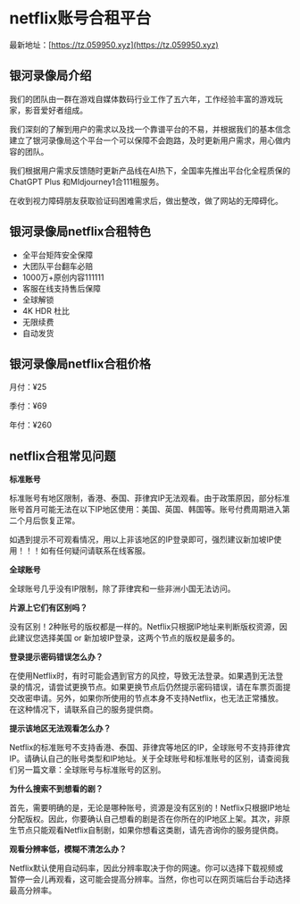# netflix账号合租平台

最新地址：[https://tz.059950.xyz](https://tz.059950.xyz)

## 银河录像局介绍

我们的团队由一群在游戏自媒体数码行业工作了五六年，工作经验丰富的游戏玩家，影音爱好者组成。

我们深刻的了解到用户的需求以及找一个靠谱平台的不易，并根据我们的基本信念建立了银河录像局这个平台一个可以保障不会跑路，及时更新用户需求，用心做内容的团队。

我们根据用户需求反馈随时更新产品线在AI热下，全国率先推出平台化全程质保的ChatGPT Plus 和MIdjourney1合111租服务。

在收到视力障碍朋友获取验证码困难需求后，做出整改，做了网站的无障碍化。

## 银河录像局netflix合租特色

* 全平台矩阵安全保障
* 大团队平台翻车必赔
* 1000万+原创内容111111
* 客服在线支持售后保障
* 全球解锁
* 4K HDR 杜比
* 无限续费
* 自动发货

## 银河录像局netflix合租价格

月付：¥25

季付：¥69

年付：¥260

## netflix合租常见问题

**标准账号**

标准账号有地区限制，香港、泰国、菲律宾IP无法观看。由于政策原因，部分标准账号首月可能无法在以下IP地区使用：美国、英国、韩国等。账号付费周期进入第二个月后恢复正常。

如遇到提示不可观看情况，用以上非该地区的IP登录即可，强烈建议新加坡IP使用！！！如有任何疑问请联系在线客服。

**全球账号**

全球账号几乎没有IP限制，除了菲律宾和一些非洲小国无法访问。

**片源上它们有区别吗？**

没有区别！2种账号的版权都是一样的。Netflix只根据IP地址来判断版权资源，因此建议您选择美国 or 新加坡IP登录，这两个节点的版权是最多的。

**登录提示密码错误怎么办？**

在使用Netflix时，有时可能会遇到官方的风控，导致无法登录。如果遇到无法登录的情况，请尝试更换节点。如果更换节点后仍然提示密码错误，请在车票页面提交改密申请。另外，如果你所使用的节点本身不支持Netflix，也无法正常播放。在这种情况下，请联系自己的服务提供商。

**提示该地区无法观看怎么办？**

Netflix的标准账号不支持香港、泰国、菲律宾等地区的IP，全球账号不支持菲律宾IP。请确认自己的账号类型和IP地址。关于全球账号和标准账号的区别，请查阅我们另一篇文章：全球账号与标准账号的区别。

**为什么搜索不到想看的剧？**

首先，需要明确的是，无论是哪种账号，资源是没有区别的！Netflix只根据IP地址分配版权。因此，你要确认自己想看的剧是否在你所在的IP地区上架。其次，非原生节点只能观看Netflix自制剧，如果你想看这类剧，请先咨询你的服务提供商。

**观看分辨率低，模糊不清怎么办？**

Netflix默认使用自动码率，因此分辨率取决于你的网速。你可以选择下载视频或暂停一会儿再观看，这可能会提高分辨率。当然，你也可以在网页端后台手动选择最高分辨率。

